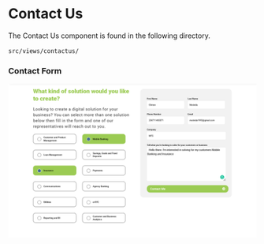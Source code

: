 # Contact Us

The Contact Us component is found in the following directory.

	src/views/contactus/


### Contact Form

![Form](images/contact-us.png)

